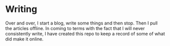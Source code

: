 # Writing


Over and over, I start a blog, write some things and then stop. Then I pull the articles offline. In coming to terms with the fact that I will never consistently write, I have created this repo to keep a record of some of what did make it online.
